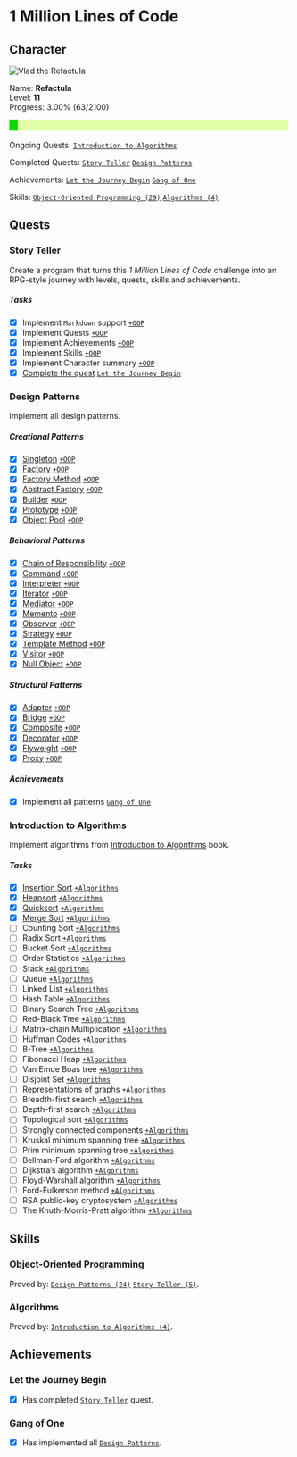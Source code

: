 # 1 Million Lines of Code

## Character

<img src="https://github.com/Refactula.png" alt="Vlad the Refactula" width="200px"/>

Name: **Refactula**  
Level: **11**  
Progress: 3.00% (63/2100)  

![Progress: 3.00%](Story/files/progress-bar.png)

Ongoing Quests: [`Introduction to Algorithms`](#introduction-to-algorithms)

Completed Quests: [`Story Teller`](#story-teller) [`Design Patterns`](#design-patterns)

Achievements: [`Let the Journey Begin`](#let-the-journey-begin) [`Gang of One`](#gang-of-one)

Skills: [`Object-Oriented Programming (29)`](#object-oriented-programming) [`Algorithms (4)`](#algorithms)

## Quests

### Story Teller

Create a program that turns this *1 Million Lines of Code* challenge into an RPG-style journey with levels, quests, skills and achievements.

##### Tasks

* [x] Implement `Markdown` support [`+OOP`](#object-oriented-programming)
* [x] Implement Quests [`+OOP`](#object-oriented-programming)
* [x] Implement Achievements [`+OOP`](#object-oriented-programming)
* [x] Implement Skills [`+OOP`](#object-oriented-programming)
* [x] Implement Character summary [`+OOP`](#object-oriented-programming)
* [x] [Complete the quest](Story/src/main/java/refactula/story) [`Let the Journey Begin`](#let-the-journey-begin)

### Design Patterns

Implement all design patterns.

##### Creational Patterns

* [x] [Singleton](DesignPatterns/src/main/java/refactula/design/patterns/creational/singleton) [`+OOP`](#object-oriented-programming)
* [x] [Factory](DesignPatterns/src/main/java/refactula/design/patterns/creational/factory) [`+OOP`](#object-oriented-programming)
* [x] [Factory Method](DesignPatterns/src/main/java/refactula/design/patterns/creational/factory_method) [`+OOP`](#object-oriented-programming)
* [x] [Abstract Factory](DesignPatterns/src/main/java/refactula/design/patterns/creational/abstract_factory) [`+OOP`](#object-oriented-programming)
* [x] [Builder](DesignPatterns/src/main/java/refactula/design/patterns/creational/builder) [`+OOP`](#object-oriented-programming)
* [x] [Prototype](DesignPatterns/src/main/java/refactula/design/patterns/creational/prototype) [`+OOP`](#object-oriented-programming)
* [x] [Object Pool](DesignPatterns/src/main/java/refactula/design/patterns/creational/object_pool) [`+OOP`](#object-oriented-programming)

##### Behavioral Patterns

* [x] [Chain of Responsibility](DesignPatterns/src/main/java/refactula/design/patterns/behavioral/chain_of_responsibility) [`+OOP`](#object-oriented-programming)
* [x] [Command](DesignPatterns/src/main/java/refactula/design/patterns/behavioral/command) [`+OOP`](#object-oriented-programming)
* [x] [Interpreter](DesignPatterns/src/main/java/refactula/design/patterns/behavioral/interpreter) [`+OOP`](#object-oriented-programming)
* [x] [Iterator](DesignPatterns/src/main/java/refactula/design/patterns/behavioral/iterator) [`+OOP`](#object-oriented-programming)
* [x] [Mediator](DesignPatterns/src/main/java/refactula/design/patterns/behavioral/mediator) [`+OOP`](#object-oriented-programming)
* [x] [Memento](DesignPatterns/src/main/java/refactula/design/patterns/behavioral/memento) [`+OOP`](#object-oriented-programming)
* [x] [Observer](DesignPatterns/src/main/java/refactula/design/patterns/behavioral/observer) [`+OOP`](#object-oriented-programming)
* [x] [Strategy](DesignPatterns/src/main/java/refactula/design/patterns/behavioral/strategy) [`+OOP`](#object-oriented-programming)
* [x] [Template Method](DesignPatterns/src/main/java/refactula/design/patterns/behavioral/template_method) [`+OOP`](#object-oriented-programming)
* [x] [Visitor](DesignPatterns/src/main/java/refactula/design/patterns/behavioral/visitor) [`+OOP`](#object-oriented-programming)
* [x] [Null Object](DesignPatterns/src/main/java/refactula/design/patterns/behavioral/null_object) [`+OOP`](#object-oriented-programming)

##### Structural Patterns

* [x] [Adapter](DesignPatterns/src/main/java/refactula/design/patterns/structural/adapter) [`+OOP`](#object-oriented-programming)
* [x] [Bridge](DesignPatterns/src/main/java/refactula/design/patterns/structural/bridge) [`+OOP`](#object-oriented-programming)
* [x] [Composite](DesignPatterns/src/main/java/refactula/design/patterns/structural/composite) [`+OOP`](#object-oriented-programming)
* [x] [Decorator](DesignPatterns/src/main/java/refactula/design/patterns/structural/decorator) [`+OOP`](#object-oriented-programming)
* [x] [Flyweight](DesignPatterns/src/main/java/refactula/design/patterns/structural/flyweight) [`+OOP`](#object-oriented-programming)
* [x] [Proxy](DesignPatterns/src/main/java/refactula/design/patterns/structural/proxy) [`+OOP`](#object-oriented-programming)

##### Achievements

* [x] Implement all patterns [`Gang of One`](#gang-of-one)

### Introduction to Algorithms

Implement algorithms from [Introduction to Algorithms](https://www.amazon.com/Introduction-Algorithms-3rd-MIT-Press/dp/0262033844) book.

##### Tasks

* [x] [Insertion Sort](IntroductionToAlgorithms/src/main/java/refactula/introduction_to_algorithms/insertion_sort) [`+Algorithms`](#algorithms)
* [x] [Heapsort](IntroductionToAlgorithms/src/main/java/refactula/introduction_to_algorithms/heapsort) [`+Algorithms`](#algorithms)
* [x] [Quicksort](IntroductionToAlgorithms/src/main/java/refactula/introduction_to_algorithms/quicksort) [`+Algorithms`](#algorithms)
* [x] [Merge Sort](IntroductionToAlgorithms/src/main/java/refactula/introduction_to_algorithms/merge_sort) [`+Algorithms`](#algorithms)
* [ ] Counting Sort [`+Algorithms`](#algorithms)
* [ ] Radix Sort [`+Algorithms`](#algorithms)
* [ ] Bucket Sort [`+Algorithms`](#algorithms)
* [ ] Order Statistics [`+Algorithms`](#algorithms)
* [ ] Stack [`+Algorithms`](#algorithms)
* [ ] Queue [`+Algorithms`](#algorithms)
* [ ] Linked List [`+Algorithms`](#algorithms)
* [ ] Hash Table [`+Algorithms`](#algorithms)
* [ ] Binary Search Tree [`+Algorithms`](#algorithms)
* [ ] Red-Black Tree [`+Algorithms`](#algorithms)
* [ ] Matrix-chain Multiplication [`+Algorithms`](#algorithms)
* [ ] Huffman Codes [`+Algorithms`](#algorithms)
* [ ] B-Tree [`+Algorithms`](#algorithms)
* [ ] Fibonacci Heap [`+Algorithms`](#algorithms)
* [ ] Van Emde Boas tree [`+Algorithms`](#algorithms)
* [ ] Disjoint Set [`+Algorithms`](#algorithms)
* [ ] Representations of graphs [`+Algorithms`](#algorithms)
* [ ] Breadth-first search [`+Algorithms`](#algorithms)
* [ ] Depth-first search [`+Algorithms`](#algorithms)
* [ ] Topological sort [`+Algorithms`](#algorithms)
* [ ] Strongly connected components [`+Algorithms`](#algorithms)
* [ ] Kruskal minimum spanning tree [`+Algorithms`](#algorithms)
* [ ] Prim minimum spanning tree [`+Algorithms`](#algorithms)
* [ ] Bellman-Ford algorithm [`+Algorithms`](#algorithms)
* [ ] Dijkstra’s algorithm [`+Algorithms`](#algorithms)
* [ ] Floyd-Warshall algorithm [`+Algorithms`](#algorithms)
* [ ] Ford-Fulkerson method [`+Algorithms`](#algorithms)
* [ ] RSA public-key cryptosystem [`+Algorithms`](#algorithms)
* [ ] The Knuth-Morris-Pratt algorithm [`+Algorithms`](#algorithms)

## Skills

### Object-Oriented Programming

Proved by: [`Design Patterns (24)`](#design-patterns) [`Story Teller (5)`](#story-teller).

### Algorithms

Proved by: [`Introduction to Algorithms (4)`](#introduction-to-algorithms).

## Achievements

### Let the Journey Begin

* [x] Has completed [`Story Teller`](#story-teller) quest.

### Gang of One

* [x] Has implemented all [`Design Patterns`](#design-patterns).

